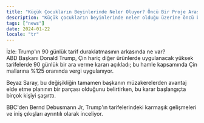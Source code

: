 ```yaml
---
title: "Küçük Çocukların Beyinlerinde Neler Oluyor? Öncü Bir Proje Araştırıyor"
description: "Küçük çocukların beyinlerinde neler olduğu üzerine öncü bir proje araştırma yapıyor."
tags: ["news"]
date: 2024-01-22
locale: "tr"
---
```


İzle: Trump'ın 90 günlük tarif duraklatmasının arkasında ne var?  
ABD Başkanı Donald Trump, Çin hariç diğer ürünlerde uygulanacak yüksek tarifelerde 90 günlük bir ara verme kararı açıkladı; bu hamle kapsamında Çin mallarına %125 oranında vergi uygulanıyor.

Beyaz Saray, bu değişikliğin tamamen başkanın müzakerelerden avantaj elde etme planının bir parçası olduğunu belirtirken, bu karar başlangıçta birçok kişiyi şaşırttı.

BBC'den Bernd Debusmann Jr, Trump'ın tarifelerindeki karmaşık gelişmeleri ve iniş çıkışları ayrıntılı olarak inceliyor.
